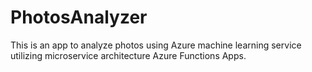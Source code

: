 # PhotosAnalyzer

This is an app to analyze photos using Azure machine learning service utilizing microservice architecture Azure Functions Apps.
